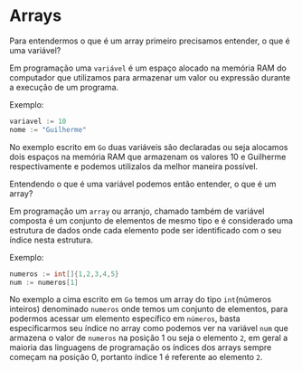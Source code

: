 # Arrays

Para entendermos o que é um array primeiro precisamos entender, o que é uma variável?

Em programação uma `variável` é um espaço alocado na memória RAM do computador que utilizamos para armazenar um valor ou expressão durante a execução de um programa.

Exemplo:

```Go
variavel := 10
nome := "Guilherme"
```

No exemplo escrito em `Go` duas variáveis são declaradas ou seja alocamos dois espaços na memória RAM que armazenam os valores 10 e Guilherme respectivamente e podemos utilizalos da melhor maneira possível.

Entendendo o que é uma variável podemos então entender, o que é um array?

Em programação um `array` ou arranjo, chamado também de variável composta é um conjunto de elementos de mesmo tipo e é considerado uma estrutura de dados onde cada elemento pode ser identificado com o seu índice nesta estrutura.

Exemplo:

```Go
numeros := int[]{1,2,3,4,5}
num := numeros[1]
```

No exemplo a cima escrito em `Go` temos um array do tipo `int`(números inteiros) denominado `numeros` onde temos um conjunto de elementos, para podermos acessar um elemento específico em `números`, basta especificarmos seu índice no array como podemos ver na variável `num` que armazena o valor de `numeros` na posição 1 ou seja o elemento `2`, em geral a maioria das linguagens de programação os índices dos arrays sempre começam na posição 0, portanto índice 1 é referente ao elemento `2`.

